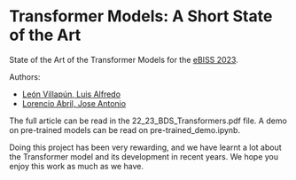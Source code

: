 # Transformer Models: A Short State of the Art
State of the Art of the Transformer Models for the [eBISS 2023](https://cs.ulb.ac.be/conferences/ebiss2023/index.html).

Authors:
- [León Villapún, Luis Alfredo](https://github.com/Action52)
- [Lorencio Abril, Jose Antonio](https://github.com/Lorenc1o)

The full article can be read in the 22_23_BDS_Transformers.pdf file.
A demo on pre-trained models can be read on pre-trained_demo.ipynb.

Doing this project has been very rewarding, and we have learnt a lot about the Transformer model and its development in recent years. We hope you enjoy this work as much as we have.
